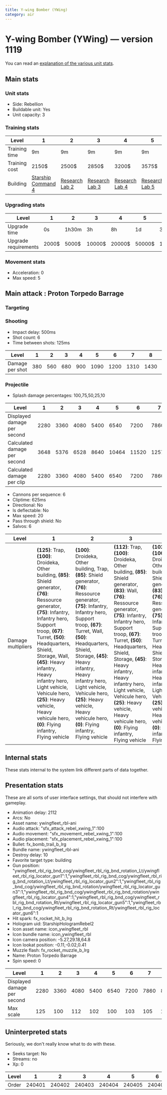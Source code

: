 ```yaml
---
title: Y-wing Bomber (YWing)
category: air
---
```


# Y-wing Bomber (YWing) — version 1119

You can read an [explanation  of the various unit stats](unitexplained.md).

## Main stats

### Unit stats

  * Side: Rebellion
  * Buildable unit: Yes
  * Unit capacity: 3

### Training stats

|Level        |1                                           |2                                     |3                                     |4                                     |5                                     |6                                     |7                                     |8                                     |9                                     |10                                     |
|-------------|--------------------------------------------|--------------------------------------|--------------------------------------|--------------------------------------|--------------------------------------|--------------------------------------|--------------------------------------|--------------------------------------|--------------------------------------|---------------------------------------|
|Training time|9m                                          |9m                                    |9m                                    |9m                                    |9m                                    |12m                                   |12m                                   |15m                                   |15m                                   |18m                                    |
|Training cost|2150$                                       |2500$                                 |2850$                                 |3200$                                 |3575$                                 |3925$                                 |4275$                                 |4625$                                 |5000$                                 |5350$                                  |
|Building     |[Starship Command 4](rebelFleetCommand.html)|[Research Lab 2](rebelOffenseLab.html)|[Research Lab 3](rebelOffenseLab.html)|[Research Lab 4](rebelOffenseLab.html)|[Research Lab 5](rebelOffenseLab.html)|[Research Lab 6](rebelOffenseLab.html)|[Research Lab 7](rebelOffenseLab.html)|[Research Lab 8](rebelOffenseLab.html)|[Research Lab 9](rebelOffenseLab.html)|[Research Lab 10](rebelOffenseLab.html)|


### Upgrading stats

|Level               |1    |2    |3     |4     |5     |6      |7      |8      |9       |10      |
|--------------------|-----|-----|------|------|------|-------|-------|-------|--------|--------|
|Upgrade time        |0s   |1h30m|3h    |8h    |1d    |3d     |5d     |1w     |1w3d    |2w      |
|Upgrade requirements|2000$|5000$|10000$|20000$|50000$|135000$|225000$|450000$|1500000$|2500000$|


### Movement stats

  * Acceleration: 0
  * Max speed: 5

## Main attack : Proton Torpedo Barrage

### Targeting


### Shooting

  * Impact delay: 500ms
  * Shot count: 6
  * Time between shots: 125ms

|Level          |1  |2  |3  |4  |5   |6   |7   |8   |9   |10  |
|---------------|---|---|---|---|----|----|----|----|----|----|
|Damage per shot|380|560|680|900|1090|1200|1310|1430|1540|1690|


### Projectile

  * Splash damage percentages: 100,75,50,25,10

|Level                       |1   |2   |3   |4   |5    |6    |7    |8    |9    |10   |
|----------------------------|----|----|----|----|-----|-----|-----|-----|-----|-----|
|Displayed damage per second |2280|3360|4080|5400|6540 |7200 |7860 |8580 |9240 |10140|
|Calculated damage per second|3648|5376|6528|8640|10464|11520|12576|13728|14784|16224|
|Calculated damage per clip  |2280|3360|4080|5400|6540 |7200 |7860 |8580 |9240 |10140|


  * Cannons per sequence: 6
  * Cliptime: 625ms
  * Directional: No
  * Is deflectable: No
  * Max speed: 20
  * Pass through shield: No
  * Salvos: 6

|Level             |1                                                                                                                                                                                                                                                                                                                                                                                                      |2                                                                                                                                                                                                                                                                                                                                                                                           |3                                                                                                                                                                                                                                                                                                                                                                                                                |4                                                                                                                                                                                                                                                                                                                                                                                                                |5                                                                                                                                                                                                                                                                                                                                                                                                               |6                                                                                                                                                                                                                                                                                                                                                                                                                          |7                                                                                                                                                                                                                                                                                                                                                                                                                |8                                                                                                                                                                                                                                                                                                                                                                                                                           |9                                                                                                                                                                                                                                                                                                                                                                                                      |10                                                                                                                                                                                                                                                                                                                                                                                                                |
|------------------|-------------------------------------------------------------------------------------------------------------------------------------------------------------------------------------------------------------------------------------------------------------------------------------------------------------------------------------------------------------------------------------------------------|--------------------------------------------------------------------------------------------------------------------------------------------------------------------------------------------------------------------------------------------------------------------------------------------------------------------------------------------------------------------------------------------|-----------------------------------------------------------------------------------------------------------------------------------------------------------------------------------------------------------------------------------------------------------------------------------------------------------------------------------------------------------------------------------------------------------------|-----------------------------------------------------------------------------------------------------------------------------------------------------------------------------------------------------------------------------------------------------------------------------------------------------------------------------------------------------------------------------------------------------------------|----------------------------------------------------------------------------------------------------------------------------------------------------------------------------------------------------------------------------------------------------------------------------------------------------------------------------------------------------------------------------------------------------------------|---------------------------------------------------------------------------------------------------------------------------------------------------------------------------------------------------------------------------------------------------------------------------------------------------------------------------------------------------------------------------------------------------------------------------|-----------------------------------------------------------------------------------------------------------------------------------------------------------------------------------------------------------------------------------------------------------------------------------------------------------------------------------------------------------------------------------------------------------------|----------------------------------------------------------------------------------------------------------------------------------------------------------------------------------------------------------------------------------------------------------------------------------------------------------------------------------------------------------------------------------------------------------------------------|-------------------------------------------------------------------------------------------------------------------------------------------------------------------------------------------------------------------------------------------------------------------------------------------------------------------------------------------------------------------------------------------------------|------------------------------------------------------------------------------------------------------------------------------------------------------------------------------------------------------------------------------------------------------------------------------------------------------------------------------------------------------------------------------------------------------------------|
|Damage multipliers|**(125)**: Trap, **(100)**: Droideka, Other building, **(85)**: Shield generator, **(76)**: Ressource generator, **(75)**: Infantry, Infantry hero, Support troop, **(67)**: Turret, **(50)**: Headquarters, Shield, Storage, Wall, **(45)**: Heavy infantry, Heavy infantry hero, Light vehicle, Vehicule hero, **(25)**: Heavy vehicle, Heavy vehicule hero, **(0)**: Flying infantry, Flying vehicle|**(100)**: Droideka, Other building, Trap, **(85)**: Shield generator, **(76)**: Ressource generator, **(75)**: Infantry, Infantry hero, Support troop, **(67)**: Turret, Wall, **(50)**: Headquarters, Shield, Storage, **(45)**: Heavy infantry, Heavy infantry hero, Light vehicle, Vehicule hero, **(25)**: Heavy vehicle, Heavy vehicule hero, **(0)**: Flying infantry, Flying vehicle|**(112)**: Trap, **(100)**: Droideka, Other building, **(85)**: Shield generator, **(83)**: Wall, **(76)**: Ressource generator, **(75)**: Infantry, Infantry hero, Support troop, **(67)**: Turret, **(50)**: Headquarters, Shield, Storage, **(45)**: Heavy infantry, Heavy infantry hero, Light vehicle, Vehicule hero, **(25)**: Heavy vehicle, Heavy vehicule hero, **(0)**: Flying infantry, Flying vehicle|**(102)**: Trap, **(100)**: Droideka, Other building, **(85)**: Shield generator, **(83)**: Wall, **(76)**: Ressource generator, **(75)**: Infantry, Infantry hero, Support troop, **(67)**: Turret, **(50)**: Headquarters, Shield, Storage, **(45)**: Heavy infantry, Heavy infantry hero, Light vehicle, Vehicule hero, **(25)**: Heavy vehicle, Heavy vehicule hero, **(0)**: Flying infantry, Flying vehicle|**(100)**: Droideka, Other building, **(99)**: Trap, **(86)**: Wall, **(85)**: Shield generator, **(76)**: Ressource generator, **(75)**: Infantry, Infantry hero, Support troop, **(67)**: Turret, **(50)**: Headquarters, Shield, Storage, **(45)**: Heavy infantry, Heavy infantry hero, Light vehicle, Vehicule hero, **(25)**: Heavy vehicle, Heavy vehicule hero, **(0)**: Flying infantry, Flying vehicle|**(103)**: Trap, **(100)**: Droideka, Other building, **(94)**: Wall, **(89)**: Shield generator, **(81)**: Ressource generator, **(75)**: Infantry, Infantry hero, Support troop, **(67)**: Turret, **(53)**: Storage, **(50)**: Headquarters, Shield, **(45)**: Heavy infantry, Heavy infantry hero, Light vehicle, Vehicule hero, **(25)**: Heavy vehicle, Heavy vehicule hero, **(0)**: Flying infantry, Flying vehicle|**(105)**: Trap, **(100)**: Droideka, Other building, Wall, **(93)**: Shield generator, **(85)**: Ressource generator, **(75)**: Infantry, Infantry hero, Support troop, **(67)**: Turret, **(56)**: Storage, **(50)**: Headquarters, Shield, **(45)**: Heavy infantry, Heavy infantry hero, Light vehicle, Vehicule hero, **(25)**: Heavy vehicle, Heavy vehicule hero, **(0)**: Flying infantry, Flying vehicle|**(109)**: Trap, **(105)**: Wall, **(100)**: Droideka, Other building, **(97)**: Shield generator, **(88)**: Ressource generator, **(78)**: Turret, **(75)**: Infantry, Infantry hero, Support troop, **(58)**: Storage, **(50)**: Headquarters, Shield, **(45)**: Heavy infantry, Heavy infantry hero, Light vehicle, Vehicule hero, **(25)**: Heavy vehicle, Heavy vehicule hero, **(0)**: Flying infantry, Flying vehicle|**(110)**: Trap, Wall, **(100)**: Droideka, Other building, Shield generator, **(91)**: Ressource generator, **(80)**: Turret, **(75)**: Infantry, Infantry hero, Support troop, **(60)**: Storage, **(50)**: Headquarters, Shield, **(45)**: Heavy infantry, Heavy infantry hero, Light vehicle, Vehicule hero, **(25)**: Heavy vehicle, Heavy vehicule hero, **(0)**: Flying infantry, Flying vehicle|**(111)**: Wall, **(110)**: Trap, **(100)**: Droideka, Other building, Shield generator, **(92)**: Ressource generator, **(80)**: Turret, **(75)**: Infantry, Infantry hero, Support troop, **(60)**: Storage, **(50)**: Headquarters, Shield, **(45)**: Heavy infantry, Heavy infantry hero, Light vehicle, Vehicule hero, **(25)**: Heavy vehicle, Heavy vehicule hero, **(0)**: Flying infantry, Flying vehicle|


## Internal stats

These stats internal to the system link different parts of data together.


## Presentation stats

These are all sorts of user interface settings, that should not interfere with gameplay.

  * Animation delay: 2112
  * Arcs: No
  * Asset name: ywingfleet_rbl-ani
  * Audio attack: "sfx_attack_rebel_xwing_1":100
  * Audio movement: "sfx_movement_rebel_xwing_1":100
  * Audio placement: "sfx_placement_rebel_xwing_1":100
  * Bullet: fx_bomb_trail_b_lrg
  * Bundle name: ywingfleet_rbl-ani
  * Destroy delay: 10
  * Favorite target type: building
  * Gun position: "ywingfleet_rbl_rig_bnd_cog/ywingfleet_rbl_rig_bnd_rotation_Lt/ywingfleet_rbl_rig_locator_gun1":1,"ywingfleet_rbl_rig_bnd_cog/ywingfleet_rbl_rig_bnd_rotation_Lt/ywingfleet_rbl_rig_locator_gun2":1,"ywingfleet_rbl_rig_bnd_cog/ywingfleet_rbl_rig_bnd_rotation/ywingfleet_rbl_rig_locator_gun3":1,"ywingfleet_rbl_rig_bnd_cog/ywingfleet_rbl_rig_bnd_rotation/ywingfleet_rbl_rig_locator_gun4":1,"ywingfleet_rbl_rig_bnd_cog/ywingfleet_rbl_rig_bnd_rotation_Rt/ywingfleet_rbl_rig_locator_gun5":1,"ywingfleet_rbl_rig_bnd_cog/ywingfleet_rbl_rig_bnd_rotation_Rt/ywingfleet_rbl_rig_locator_gun6":1
  * Hit spark: fx_rocket_hit_b_lrg
  * Hologram uid: StarshipHologramRebel2
  * Icon asset name: icon_ywingfleet_rbl
  * Icon bundle name: icon_ywingfleet_rbl
  * Icon camera position: -5.27,29.18,64.8
  * Icon lookat position: -0.11,-0.02,0.41
  * Muzzle flash: fx_rocket_muzzle_b_lrg
  * Name: Proton Torpedo Barrage
  * Spin speed: 0

|Level                      |1   |2   |3   |4   |5   |6   |7   |8   |9   |10   |
|---------------------------|----|----|----|----|----|----|----|----|----|-----|
|Displayed damage per second|2280|3360|4080|5400|6540|7200|7860|8580|9240|10140|
|Max scale                  |125 |100 |112 |102 |100 |103 |105 |109 |110 |111  |


## Uninterpreted stats

Seriously, we don't really know what to do with these.

  * Seeks target: No
  * Streams: no
  * Xp: 0

|Level|1     |2     |3     |4     |5     |6     |7     |8     |9     |10    |
|-----|------|------|------|------|------|------|------|------|------|------|
|Order|240401|240402|240403|240404|240405|240406|240407|240408|240409|240410|


